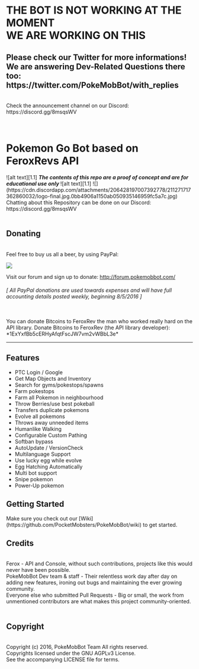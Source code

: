 <!-- define warning icon -->
[1.1]: http://i.imgur.com/M4fJ65n.png (ATTENTION)
[1.2]: http://i.imgur.com/NNcGs1n.png (BTC)
<!-- title -->
<h1>THE BOT IS NOT WORKING AT THE MOMENT <br> WE ARE WORKING ON THIS</h1>
<h2><b>Please check our Twitter for more informations!</b> <br>We are answering Dev-Related Questions there too: https://twitter.com/PokeMobBot/with_replies</h2>
<br>
Check the announcement channel on our Discord: https://discord.gg/8msqsWV <br/>
<br>
<br>
<h1>Pokemon Go Bot based on FeroxRevs API</h1>
<!-- disclaimer -->
![alt text][1.1] <strong><em> The contents of this repo are a proof of concept and are for educational use only </em></strong> ![alt text][1.1]
![](https://cdn.discordapp.com/attachments/206428197007392778/211271717362860032/logo-final.jpg.0bb4906a1150ab050935146959fc5a7c.jpg)
<br>
Chatting about this Repository can be done on our Discord: https://discord.gg/8msqsWV <br/>
<br>
<h2><a name="donating">Donating</a></h2>
<br>
<a name="paypal">Feel free to buy us all a beer, by using PayPal:</a>


[![](https://camo.githubusercontent.com/bce14c8e2e39ba0464551b34602b4c60c182526b/68747470733a2f2f7777772e70617970616c6f626a656374732e636f6d2f656e5f55532f692f62746e2f62746e5f646f6e6174655f4c472e676966)](http://forum.pokemobbot.com/)

Visit our forum and sign up to donate: http://forum.pokemobbot.com/

<h6><em>[ All PayPal donations are used towards expenses and will have full accounting details posted weekly, beginning 8/5/2016 ]</em></h6><br/>
You can donate Bitcoins to FeroxRev the man who worked really hard on the API library.
<a name="btc">Donate Bitcoins to FeroxRev (the API library developer): *1ExYxfBb5cERHyAfqtFscJW7vm2vWBbL3e*</a><br/>



<hr/>

<h2><a name="features">Features</a></h2>

 - PTC Login / Google
 - Get Map Objects and Inventory
 - Search for gyms/pokestops/spawns
 - Farm pokestops
 - Farm all Pokemon in neighbourhood
 - Throw Berries/use best pokeball
 - Transfers duplicate pokemons
 - Evolve all pokemons
 - Throws away unneeded items
 - Humanlike Walking
 - Configurable Custom Pathing
 - Softban bypass
 - AutoUpdate / VersionCheck
 - Multilanguage Support
 - Use lucky egg while evolve
 - Egg Hatching Automatically
 - Multi bot support
 - Snipe pokemon
 - Power-Up pokemon
 
<h2><a name="getting-started">Getting Started</a></h2>
Make sure you check out our [Wiki](https://github.com/PocketMobsters/PokeMobBot/wiki) to get started.
<br/>
<h2><a name="credits">Credits</a></h2><br/>
Ferox - API and Console, without such contributions, projects like this would never have been possible.<br/>
PokeMobBot Dev team & staff - Their relentless work day after day on adding new features, ironing out bugs and maintaining the ever growing community.<br/>
Everyone else who submitted Pull Requests - Big or small, the work from unmentioned contributors are what makes this project community-oriented.<br/>
<br/>
<h2><a name="copyright">Copyright</a></h2><br/>
 Copyright (c) 2016, PokeMobBot Team  All rights reserved.<br/>
 Copyrights licensed under the GNU AGPLv3 License.<br/>
 See the accompanying LICENSE file for terms.<br/>
